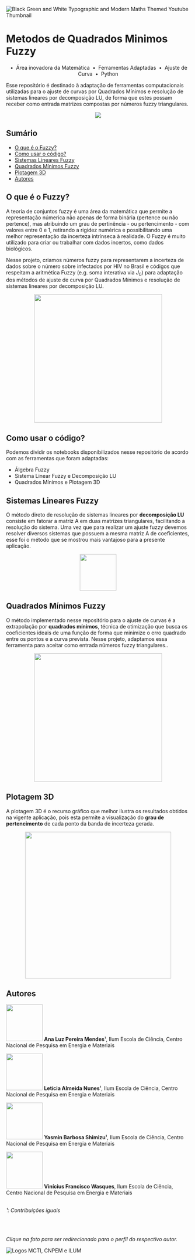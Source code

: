 ![Black Green and White Typographic and Modern Maths Themed Youtube Thumbnail](https://github.com/user-attachments/assets/0c2a3d79-2bd6-4ff3-a33d-b92e997a5c19)
# Metodos de Quadrados Minimos Fuzzy
<p align="center">
  &nbsp;&bull;&nbsp; Área inovadora da Matemática 
  &nbsp;&bull;&nbsp; Ferramentas Adaptadas
  &nbsp;&bull;&nbsp; Ajuste de Curva
  &nbsp;&bull;&nbsp; Python
</p>

Esse repositório é destinado à adaptação de ferramentas computacionais utilizadas para o ajuste de curvas por Quadrados Mínimos e resolução de sistemas lineares por decomposição LU, de forma que estes possam receber como entrada matrizes compostas por números fuzzy triangulares.

<p align="center">
<img loading="lazy" src="http://img.shields.io/static/v1?label=STATUS&message=EM%20DESENVOLVIMENTO&color=GREEN&style=for-the-badge"/>
</p>

## Sumário
- [O que é o Fuzzy?](#o-que-é-o-fuzzy)
- [Como usar o código?](#como-usar-o-código)
- [Sistemas Lineares Fuzzy](#sistemas-lineares-fuzzy)
- [Quadrados Mínimos Fuzzy](#quadrados-mínimos-fuzzy)
- [Plotagem 3D](#plotagem-3d)
- [Autores](#autores)

## O que é o Fuzzy?
A teoria de conjuntos fuzzy é uma área da matemática que permite a representação númerica não apenas de forma binária (pertence ou não pertence), mas atribuindo um grau de pertinência - ou pertencimento - com valores entre 0 e 1, retirando a rigidez numérica e possibilitando uma melhor representação da incerteza intrínseca à realidade. O Fuzzy é muito utilizado para criar ou trabalhar com dados incertos, como dados biológicos.

Nesse projeto, criamos números fuzzy para representarem a incerteza de dados sobre o número sobre infectados por HIV no Brasil e códigos que respeitam a aritmética Fuzzy (e.g. soma interativa via $J_0$) para adaptação dos métodos de ajuste de curva por Quadrados Mínimos e resolução de sistemas lineares por decomposição LU.

<img src="https://github.com/user-attachments/assets/0f0c5f62-1701-4722-b8eb-6725f69a94e7" height="350" style="display: block; margin: auto;">

## Como usar o código?
Podemos dividir os notebooks disponibilizados nesse repositório de acordo com as ferramentas que foram adaptadas:

* Álgebra Fuzzy
* Sistema Linear Fuzzy e Decomposição LU
* Quadrados Mínimos e Plotagem 3D

## Sistemas Lineares Fuzzy
O método direto de resolução de sistemas lineares por **decomposição LU** consiste em fatorar a matriz A em duas matrizes triangulares, facilitando a resolução do sistema. Uma vez que para realizar um ajuste fuzzy devemos resolver diversos sistemas que possuem a mesma matriz A de coeficientes, esse foi o método que se mostrou mais vantajoso para a presente aplicação.

<div style="text-align: center;">
  <img src="https://github.com/user-attachments/assets/a1fc4580-6664-408f-9041-7f517968b5f5" height = "100px">
</div>

## Quadrados Mínimos Fuzzy

O método implementado nesse repositório para o ajuste de curvas é a extrapolação por **quadrados mínimos**, técnica de otimização que busca os coeficientes ideais de uma função de forma que minimize o erro quadrado entre os pontos e a curva prevista. Nesse projeto, adaptamos essa ferramenta para aceitar como entrada números fuzzy triangulares..

<div style="text-align: center;">
  <img src="https://github.com/user-attachments/assets/fde872dc-6ede-4234-9163-c1c1d6d33df4" height = "350px">
</div>

## Plotagem 3D

A plotagem 3D é o recurso gráfico que melhor ilustra os resultados obtidos na vigente aplicação, pois esta permite a visualização do **grau de pertencimento** de cada ponto da banda de incerteza gerada.

<div style="text-align: center;">
  <img src="https://github.com/user-attachments/assets/4634d7c1-ffcf-447b-96fb-1db95627e272" height = "400px">
</div>

## Autores

[<img src="https://avatars.githubusercontent.com/u/172425049?v=4" width=100>](https://github.com/LuzMendes)
**Ana Luz Pereira Mendes**¹, Ilum Escola de Ciência, Centro Nacional de Pesquisa em Energia e Materiais

[<img src="https://avatars.githubusercontent.com/u/172425156?v=4" width=100>](https://github.com/leticiaalmnunes)
**Letícia Almeida Nunes**¹, Ilum Escola de Ciência, Centro Nacional de Pesquisa em Energia e Materiais

[<img src="https://avatars.githubusercontent.com/u/171518829?v=4" width=100>](https://github.com/yasminbshimizu)
**Yasmin Barbosa Shimizu**¹, Ilum Escola de Ciência, Centro Nacional de Pesquisa em Energia e Materiais

[<img src="https://avatars.githubusercontent.com/u/63320963?v=4" width=100>](https://github.com/viniciuswasques)
**Vinícius Francisco Wasques**, Ilum Escola de Ciência, Centro Nacional de Pesquisa em Energia e Materiais
<br><br>

_¹: Contribuições iguais_

<br><br>

_Clique na foto para ser redirecionado para o perfil do respectivo autor._

![Logos MCTI, CNPEM e ILUM](https://github.com/leticiaalmnunes/PCD---Boletim/assets/172425156/93c3eb13-410c-40c0-a412-7096187678a4)
</div>

